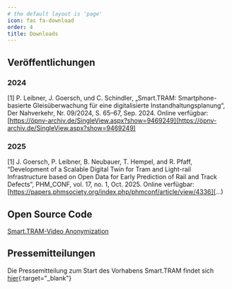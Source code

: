 ```yaml
---
# the default layout is 'page'
icon: fas fa-download
order: 4
title: Downloads
---
```


## Veröffentlichungen

### 2024

[1] P. Leibner, J. Goersch, und C. Schindler, „Smart.TRAM: Smartphone-basierte Gleisüberwachung für eine digitalisierte Instandhaltungsplanung“, Der Nahverkehr, Nr. 09/2024, S. 65–67, Sep. 2024. Online verfügbar: [https://öpnv-archiv.de/SingleView.aspx?show=9469249](https://öpnv-archiv.de/SingleView.aspx?show=9469249)

### 2025

[1]
J. Goersch, P. Leibner, B. Neubauer, T. Hempel, and R. Pfaff, “Development of a Scalable Digital Twin for Tram and Light-rail Infrastructure based on Open Data for Early Prediction of Rail and Track Defects”, PHM_CONF, vol. 17, no. 1, Oct. 2025. Online verfügbar: [https://papers.phmsociety.org/index.php/phmconf/article/view/4336](...)

## Open Source Code

[Smart.TRAM-Video Anonymization](https://github.com/ifs-rwth-aachen/Smart.TRAM-Video-Anonymization)

## Pressemitteilungen
Die Pressemitteilung zum Start des Vorhabens Smart.TRAM findet sich [hier](/smarttram/assets/pdf/Smart_TRAM_mFUND_Pressemitteilung_20231019.pdf){:target="_blank"}
